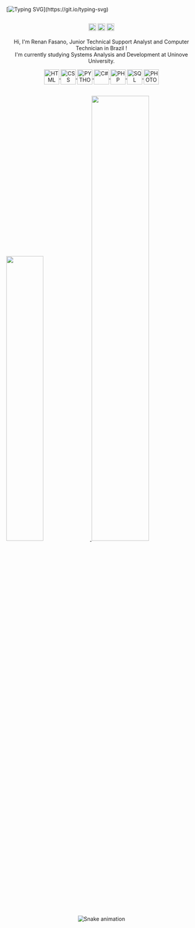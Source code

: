 [![Typing SVG](https://readme-typing-svg.herokuapp.com?font=Press+Start+2P&size=30&pause=1000&color=C86183&center=true&vCenter=true&width=1200&height=80&lines=Welcome%2C+I+am+Renan+Fasano+!;May+the+Force+be+with+you+!)](https://git.io/typing-svg)

##

<p align='center'>
  <a href="https://www.linkedin.com/in/renan-fasano/"><img height="20" src="https://img.shields.io/badge/-LinkedIn-0e76a8?style=flat-square&logo=Linkedin&logoColor=white"></a>
  <a href="https://www.instagram.com/renan_fasano/"><img height="20" src="https://img.shields.io/badge/-Instagram-e4405f?style=flat-square&logo=Instagram&logoColor=white"></a>
  <a href="mailto:renan.fasano@gmail.com"><img height="20" src="https://img.shields.io/badge/-Gmail-%23333?style=flat-square&logo=gmail&logoColor=white"></a>
  <br><br>
    Hi, I'm Renan Fasano, Junior Technical Support Analyst and Computer Technician in Brazil !
  <br>
    I'm currently studying Systems Analysis and Development at Uninove University.
</p>

<div align="center"> 
  <a href="https://github.com/RenanFasano">
    <img align="center" height="40" width="40" title="HTML"           src="https://cdn.jsdelivr.net/gh/devicons/devicon/icons/html5/html5-original.svg">
    <img align="center" height="40" width="40" title="CSS"            src="https://cdn.jsdelivr.net/gh/devicons/devicon/icons/css3/css3-original.svg">
    <img align="center" height="40" width="40" title="PYTHON"         src="https://cdn.jsdelivr.net/gh/devicons/devicon/icons/python/python-original.svg">
    <img align="center" height="40" width="40" title="C#"             src="https://cdn.jsdelivr.net/gh/devicons/devicon/icons/csharp/csharp-original.svg">
    <img align="center" height="40" width="40" title="PHP"            src="https://cdn.jsdelivr.net/gh/devicons/devicon/icons/php/php-plain.svg">
    <img align="center" height="40" width="40" title="SQL"            src="https://cdn.jsdelivr.net/gh/devicons/devicon/icons/mysql/mysql-original.svg">
    <img align="center" height="40" width="40" title="PHOTOSHOP"      src="https://cdn.jsdelivr.net/gh/devicons/devicon/icons/photoshop/photoshop-line.svg">
  </a>
</div>

##

<div>
  <a href="https://github.com/RenanFasano">
    <img width="44%"  src="https://github-readme-stats.vercel.app/api?username=RenanFasano&show_icons=true&theme=dracula&include_all_commits=true&count_private=true">
    <img width="55%"  src="https://github-readme-stats.vercel.app/api/top-langs/?username=RenanFasano&theme=dracula&layout=compact&langs_count=7&">
  </a>
</div>

##

<p align="center">
  <img src="https://github.com/RenanFasano/RenanFasano/blob/output/github-contribution-grid-snake.svg" alt="Snake animation">
</p>
